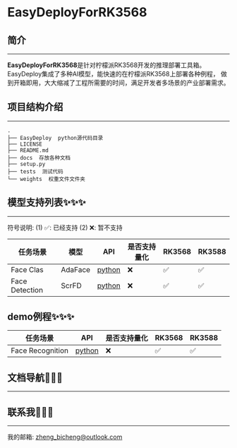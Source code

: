 # EasyDeployForRK3568

## 简介
****
**EasyDeployForRK3568**是针对柠檬派RK3568开发的推理部署工具箱。EasyDeploy集成了多种AI模型，能快速的在柠檬派RK3568上部署各种例程，
做到开箱即用，大大缩减了工程所需要的时间，满足开发者多场景的产业部署需求。

## 项目结构介绍
****
```text
.
├── EasyDeploy  python源代码目录
├── LICENSE
├── README.md
├── docs  存放各种文档
├── setup.py
├── tests  测试代码
└── weights  权重文件文件夹
```

## 模型支持列表✨✨✨
****

符号说明: (1) ✅: 已经支持  (2) ❌: 暂不支持

| 任务场景           | 模型      | API                                                                                                 | 是否支持量化 | RK3568 | RK3588 |
|----------------|---------|-----------------------------------------------------------------------------------------------------|--------|--------|--------|
| Face Clas      | AdaFace | [python](https://github.com/Zheng-Bicheng/EasyDeployForRK3568/tree/main/EasyDeploy/clas/ada_face)   | ❌      | ✅      | ✅      |
| Face Detection | ScrFD   | [python](https://github.com/Zheng-Bicheng/EasyDeployForRK3568/tree/main/EasyDeploy/detection/scrfd) | ❌      | ✅      | ✅      |

## demo例程✨✨✨
| 任务场景             | API                                                                                                           | 是否支持量化 | RK3568 | RK3588 |
|------------------|---------------------------------------------------------------------------------------------------------------|--------|--------|--------|
| Face Recognition | [python](https://github.com/Zheng-Bicheng/EasyDeployForRK3568/tree/main/tests/project_tests/face_recognition) | ❌      | ✅      | ✅      |


## 文档导航🚙🚙🚙
****

## 联系我📮📮📮
****

我的邮箱: [zheng_bicheng@outlook.com](zheng_bicheng@outlook.com)